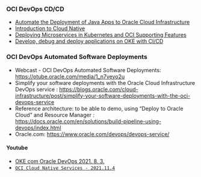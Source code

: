 ### OCI DevOps CD/CD 
* [Automate the Deployment of Java Apps to Oracle Cloud Infrastructure](https://apexapps.oracle.com/pls/apex/dbpm/r/livelabs/view-workshop?wid=857)
* [Introduction to Cloud Native](https://apexapps.oracle.com/pls/apex/dbpm/r/livelabs/view-workshop?wid=709)
* [Deploying Microservices in Kubernetes and OCI Supporting Features](https://apexapps.oracle.com/pls/apex/dbpm/r/livelabs/view-workshop?wid=733)
* [Develop, debug and deploy applications on OKE with CI/CD](https://apexapps.oracle.com/pls/apex/dbpm/r/livelabs/view-workshop?wid=818)
### OCI DevOps Automated Software Deployments
* Webcast - OCI DevOps Automated Software Deployments: https://otube.oracle.com/media/1_n7veyo2u
* Simplify your software deployments with the Oracle Cloud Infrastructure DevOps service : https://blogs.oracle.com/cloud-infrastructure/post/simplify-your-software-deployments-with-the-oci-devops-service
* Reference architecture: to be able to demo, using “Deploy to Oracle Cloud” and Resource Manager : https://docs.oracle.com/en/solutions/build-pipeline-using-devops/index.html
* Oracle.com: https://www.oracle.com/devops/devops-service/
#### Youtube
* [OKE com Oracle DevOps 2021. 8. 3.](https://www.youtube.com/watch?v=w9Qx9p2QFGw)
* [``OCI Cloud Native Services - 2021.11.4``](https://www.youtube.com/watch?v=PlKjbUmB6xo)
